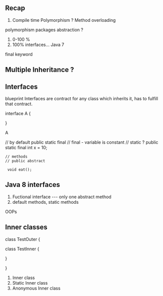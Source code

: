 ## Recap 

1. Compile time Polymorphism ? 
Method overloading 

polymorphism 
packages 
abstraction ? 
1. 0-100 % 
2. 100% interfaces... 
Java 7 


final keyword 

## Multiple Inheritance ? 



## Interfaces 

blueprint 
Interfaces are contract for any class which inherits it, has to fulfill that contract.

interface A {


}

A 

// by default public static  final
// final - variable is constant
// static ?
public static final int x = 10;


    // methods 
    // public abstract
    
     void eat();




## Java 8 interfaces 

1. Fuctional interface --- only one abstract method 
2. default methods, static methods 


OOPs
           


##   Inner classes 


class TestOuter {

   class TestInner {


}

}


1. Inner class 
2. Static Inner class 
3. Anonymous Inner class 















